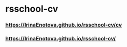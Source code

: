 # rsschool-cv

### https://IrinaEnotova.github.io/rsschool-cv/cv

### https://IrinaEnotova.github.io/rsschool-cv/
